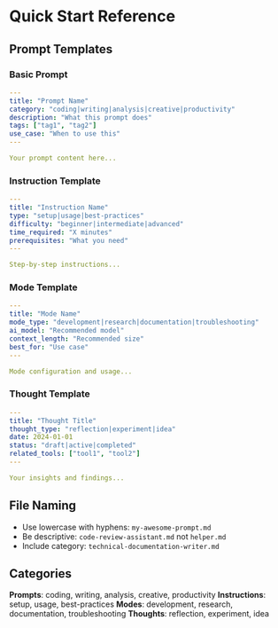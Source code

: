 # Quick Start Reference

## Prompt Templates

### Basic Prompt
```yaml
---
title: "Prompt Name"
category: "coding|writing|analysis|creative|productivity"
description: "What this prompt does"
tags: ["tag1", "tag2"]
use_case: "When to use this"
---

Your prompt content here...
```

### Instruction Template
```yaml
---
title: "Instruction Name"
type: "setup|usage|best-practices"
difficulty: "beginner|intermediate|advanced"
time_required: "X minutes"
prerequisites: "What you need"
---

Step-by-step instructions...
```

### Mode Template
```yaml
---
title: "Mode Name"
mode_type: "development|research|documentation|troubleshooting"
ai_model: "Recommended model"
context_length: "Recommended size"
best_for: "Use case"
---

Mode configuration and usage...
```

### Thought Template
```yaml
---
title: "Thought Title"
thought_type: "reflection|experiment|idea"
date: 2024-01-01
status: "draft|active|completed"
related_tools: ["tool1", "tool2"]
---

Your insights and findings...
```

## File Naming

- Use lowercase with hyphens: `my-awesome-prompt.md`
- Be descriptive: `code-review-assistant.md` not `helper.md`
- Include category: `technical-documentation-writer.md`

## Categories

**Prompts**: coding, writing, analysis, creative, productivity
**Instructions**: setup, usage, best-practices
**Modes**: development, research, documentation, troubleshooting
**Thoughts**: reflection, experiment, idea